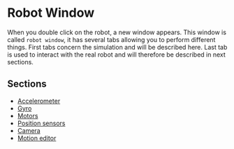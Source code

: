 # Robot Window

When you double click on the robot, a new window appears.
This window is called `robot window`, it has several tabs allowing you to perform different things.
First tabs concern the simulation and will be described here.
Last tab is used to interact with the real robot and will therefore be described in next sections.

## Sections

- [Accelerometer](accelerometer.md)
- [Gyro](gyroscope.md)
- [Motors](motors.md)
- [Position sensors](position-sensors.md)
- [Camera](camera.md)
- [Motion editor](motion-editor.md)
